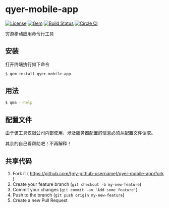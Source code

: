 # qyer-mobile-app

[![License](https://img.shields.io/badge/license-MIT-green.svg?style=flat)](https://github.com/icyleaf/qyer-mobile-app/blob/master/LICENSE)
[![Gem](https://img.shields.io/gem/v/qyer-mobile-app.svg?style=flat)](http://rubygems.org/gems/qyer-mobile-app)
[![Build Status](https://travis-ci.org/icyleaf/qyer-mobile-app.svg)](https://travis-ci.org/icyleaf/qyer-mobile-app)
[![Circle CI](https://circleci.com/gh/icyleaf/qyer-mobile-app/tree/develop.svg?style=svg)](https://circleci.com/gh/icyleaf/qyer-mobile-app/tree/develop)

穷游移动应用命令行工具

安装
----

打开终端执行如下命令

```bash
$ gem install qyer-mobile-app
```

用法
----

```bash
$ qma --help
```

配置文件
--------

由于该工具仅限公司内部使用，涉及服务器配置的信息必须从配置文件读取。

其余的自己看帮助吧！不再解释！

共享代码
--------

1.	Fork it ( https://github.com/[my-github-username]/qyer-mobile-app/fork )
2.	Create your feature branch (`git checkout -b my-new-feature`\)
3.	Commit your changes (`git commit -am 'Add some feature'`\)
4.	Push to the branch (`git push origin my-new-feature`\)
5.	Create a new Pull Request
